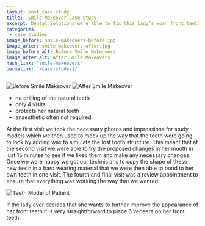 ```yaml
---
layout: post_case-study
title:  Smile Makeover Case Study
excerpt: Dental Solutions were able to fix this lady’s worn front teeth and improve her smile in just 4 visits with no damage to her own natural teeth.
categories:
 - case_studies
image_before: smile-makeovers-before.jpg
image_after: smile-makeovers-after.jpg
image_before_alt: Before Smile Makeovers
image_after_alt: After Smile Makeovers
hash_link: "smile-makeovers"
permalink: '/case-study-1/'
---
```

<div class="u-center-table u-mb-large-1-5">
  <img src="{{site.baseurl}}/assets/images/smile-makeovers-before.jpg" alt="Before Smile Makeover">
  <img src="{{site.baseurl}}/assets/images/smile-makeovers-after.jpg" alt="After Smile Makeover">
</div>

* no drilling of the natural teeth
* only 4 visits
* protects her natural teeth
* anaesthetic often not required

At the first visit we took the necessary photos and impressions for study models which we then used to mock up the way that the teeth were going to look by adding wax to simulate the lost tooth structure. This meant that at the second visit we were able to try the proposed changes in her mouth in just 15 minutes to see if we liked them and make any necessary changes. Once we were happy we got our technicians to copy the shape of these new teeth in a hard wearing material that we were then able to bond to her own teeth in one visit. The fourth and final visit was a review appointment to ensure that everything was working the way that we wanted.

![Teeth Model of Patient]({{site.baseurl}}/assets/images/case-study-1-model.jpg)

If the lady ever decides that she wants to further improve the appearance of her front teeth it is very straightforward to place 6 veneers on her front teeth.
